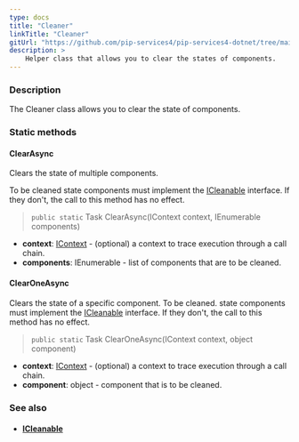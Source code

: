 ```yaml
---
type: docs
title: "Cleaner"
linkTitle: "Cleaner"
gitUrl: "https://github.com/pip-services4/pip-services4-dotnet/tree/main/pip-services4-components-dotnet"
description: >
    Helper class that allows you to clear the states of components.
---
```


### Description

The Cleaner class allows you to clear the state of components.

### Static methods

#### ClearAsync
Clears the state of multiple components.

To be cleaned state components must implement the [ICleanable](../icleanable) interface.
If they don't, the call to this method has no effect.

> `public static` Task ClearAsync(IContext context, IEnumerable components)

- **context**: [IContext](../../../components/context/icontext) - (optional) a context to trace execution through a call chain.
- **components**: IEnumerable - list of components that are to be cleaned.

#### ClearOneAsync
Clears the state of a specific component.
To be cleaned. state components must implement the [ICleanable](../icleanable) interface.
If they don't, the call to this method has no effect.

> `public static` Task ClearOneAsync(IContext context, object component)

- **context**: [IContext](../../../components/context/icontext) - (optional) a context to trace execution through a call chain.
- **component**: object - component that is to be cleaned.

### See also
- #### [ICleanable](../icleanable)

